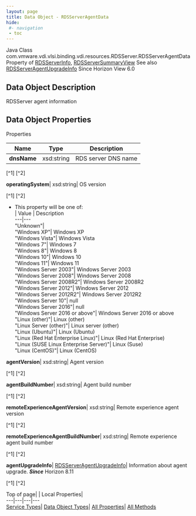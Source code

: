 ```yaml
---
layout: page
title: Data Object - RDSServerAgentData
hide:
 #- navigation
 - toc
---
```






Java Class
    com.vmware.vdi.vlsi.binding.vdi.resources.RDSServer.RDSServerAgentData
Property of
     [RDSServerInfo](vdi.resources.RDSServer.RDSServerInfo.md#field_detail), [RDSServerSummaryView](vdi.resources.RDSServer.RDSServerSummaryView.md#field_detail)
See also
     [RDSServerAgentUpgradeInfo](vdi.resources.RDSServer.AgentUpgradeInfo.md)
Since 
    Horizon View 6.0

## Data Object Description 

RDSServer agent information 

## Data Object Properties

Properties

Name |  Type |  Description   
---|---|---  
**dnsName**|  xsd:string|  RDS server DNS name   


[^1]
[^2]

  
**operatingSystem**|  xsd:string|  OS version   


[^1]
[^2]
  * This property will be one of:  
|  Value |  Description   
---|---  
"Unknown"|   
"Windows XP"| Windows XP  
"Windows Vista"| Windows Vista  
"Windows 7"| Windows 7  
"Windows 8"| Windows 8  
"Windows 10"| Windows 10  
"Windows 11"| Windows 11  
"Windows Server 2003"| Windows Server 2003  
"Windows Server 2008"| Windows Server 2008  
"Windows Server 2008R2"| Windows Server 2008R2  
"Windows Server 2012"| Windows Server 2012  
"Windows Server 2012R2"| Windows Server 2012R2  
"Windows Server 10"| null  
"Windows Server 2016"| null  
"Windows Server 2016 or above"| Windows Server 2016 or above  
"Linux (other)"| Linux (other)  
"Linux Server (other)"| Linux server (other)  
"Linux (Ubuntu)"| Linux (Ubuntu)  
"Linux (Red Hat Enterprise Linux)"| Linux (Red Hat Enterprise)  
"Linux (SUSE Linux Enterprise Server)"| Linux (Suse)  
"Linux (CentOS)"| Linux (CentOS)  

  
**agentVersion**|  xsd:string|  Agent version   


[^1]
[^2]

  
**agentBuildNumber**|  xsd:string|  Agent build number   


[^1]
[^2]

  
**remoteExperienceAgentVersion**|  xsd:string|  Remote experience agent version   


[^1]
[^2]

  
**remoteExperienceAgentBuildNumber**|  xsd:string|  Remote experience agent build number   


[^1]
[^2]

  
**agentUpgradeInfo**| [RDSServerAgentUpgradeInfo](vdi.resources.RDSServer.AgentUpgradeInfo.md)|  Information about agent upgrade.  **_Since_** Horizon 8.11  


[^1]
[^2]

  
  
  
Top of page| | Local Properties|   
---|---|---|---  
[Service Types](index-mo_types.md)| [Data Object Types](index-do_types.md)| [All Properties](index-properties.md)| [All Methods](index-methods.md)  
  
  


